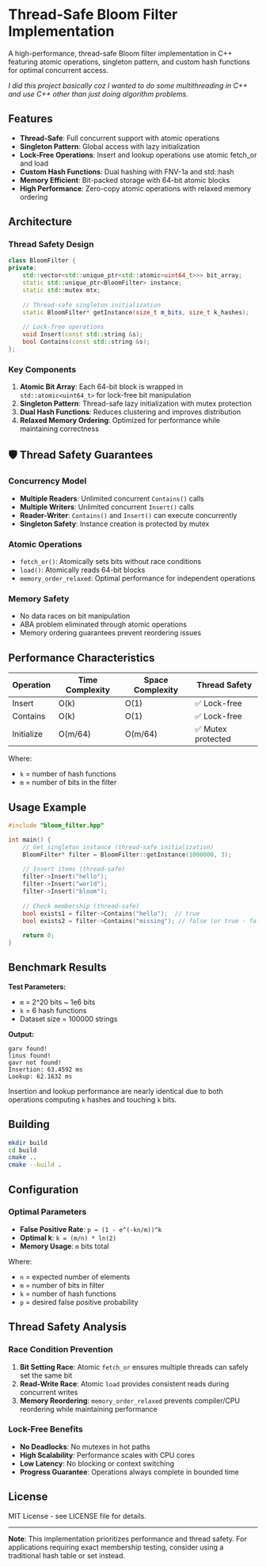 
# Thread-Safe Bloom Filter Implementation

A high-performance, thread-safe Bloom filter implementation in C++ featuring atomic operations, singleton pattern, and custom hash functions for optimal concurrent access. 

*I did this project basically coz I wanted to do some multithreading in C++ and use C++ other than just doing algorithm problems.*

## Features

- **Thread-Safe**: Full concurrent support with atomic operations
- **Singleton Pattern**: Global access with lazy initialization
- **Lock-Free Operations**: Insert and lookup operations use atomic fetch_or and load
- **Custom Hash Functions**: Dual hashing with FNV-1a and std::hash
- **Memory Efficient**: Bit-packed storage with 64-bit atomic blocks
- **High Performance**: Zero-copy atomic operations with relaxed memory ordering

## Architecture

### Thread Safety Design

```cpp
class BloomFilter {
private:
    std::vector<std::unique_ptr<std::atomic<uint64_t>>> bit_array;
    static std::unique_ptr<BloomFilter> instance;
    static std::mutex mtx;
    
    // Thread-safe singleton initialization
    static BloomFilter* getInstance(size_t m_bits, size_t k_hashes);
    
    // Lock-free operations
    void Insert(const std::string &s);
    bool Contains(const std::string &s);
};
````

### Key Components

1. **Atomic Bit Array**: Each 64-bit block is wrapped in `std::atomic<uint64_t>` for lock-free bit manipulation
2. **Singleton Pattern**: Thread-safe lazy initialization with mutex protection
3. **Dual Hash Functions**: Reduces clustering and improves distribution
4. **Relaxed Memory Ordering**: Optimized for performance while maintaining correctness

## 🛡️ Thread Safety Guarantees

### Concurrency Model

* **Multiple Readers**: Unlimited concurrent `Contains()` calls
* **Multiple Writers**: Unlimited concurrent `Insert()` calls
* **Reader-Writer**: `Contains()` and `Insert()` can execute concurrently
* **Singleton Safety**: Instance creation is protected by mutex

### Atomic Operations

* `fetch_or()`: Atomically sets bits without race conditions
* `load()`: Atomically reads 64-bit blocks
* `memory_order_relaxed`: Optimal performance for independent operations

### Memory Safety

* No data races on bit manipulation
* ABA problem eliminated through atomic operations
* Memory ordering guarantees prevent reordering issues

## Performance Characteristics

| Operation  | Time Complexity | Space Complexity | Thread Safety     |
| ---------- | --------------- | ---------------- | ----------------- |
| Insert     | O(k)            | O(1)             | ✅ Lock-free       |
| Contains   | O(k)            | O(1)             | ✅ Lock-free       |
| Initialize | O(m/64)         | O(m/64)          | ✅ Mutex protected |

Where:

* `k` = number of hash functions
* `m` = number of bits in the filter

## Usage Example

```cpp
#include "bloom_filter.hpp"

int main() {
    // Get singleton instance (thread-safe initialization)
    BloomFilter* filter = BloomFilter::getInstance(1000000, 3);
    
    // Insert items (thread-safe)
    filter->Insert("hello");
    filter->Insert("world");
    filter->Insert("bloom");
    
    // Check membership (thread-safe)
    bool exists1 = filter->Contains("hello");  // true
    bool exists2 = filter->Contains("missing"); // false (or true - false positive)
    
    return 0;
}
```

## Benchmark Results

**Test Parameters:**

* `m` = 2^20 bits ~ 1e6 bits
* `k` = 6 hash functions
* Dataset size = 100000 strings

**Output:**

```
garv found!
linus found!
gavr not found!
Insertion: 63.4592 ms
Lookup: 62.1632 ms
```

Insertion and lookup performance are nearly identical due to both operations computing `k` hashes and touching `k` bits.

## Building

```bash
mkdir build
cd build
cmake ..
cmake --build .
```

## Configuration

### Optimal Parameters

* **False Positive Rate**: `p ≈ (1 - e^(-kn/m))^k`
* **Optimal k**: `k = (m/n) * ln(2)`
* **Memory Usage**: `m` bits total

Where:

* `n` = expected number of elements
* `m` = number of bits in filter
* `k` = number of hash functions
* `p` = desired false positive probability

## Thread Safety Analysis

### Race Condition Prevention

1. **Bit Setting Race**: Atomic `fetch_or` ensures multiple threads can safely set the same bit
2. **Read-Write Race**: Atomic `load` provides consistent reads during concurrent writes
3. **Memory Reordering**: `memory_order_relaxed` prevents compiler/CPU reordering while maintaining performance

### Lock-Free Benefits

* **No Deadlocks**: No mutexes in hot paths
* **High Scalability**: Performance scales with CPU cores
* **Low Latency**: No blocking or context switching
* **Progress Guarantee**: Operations always complete in bounded time

## License

MIT License - see LICENSE file for details.

---

**Note**: This implementation prioritizes performance and thread safety. For applications requiring exact membership testing, consider using a traditional hash table or set instead.






